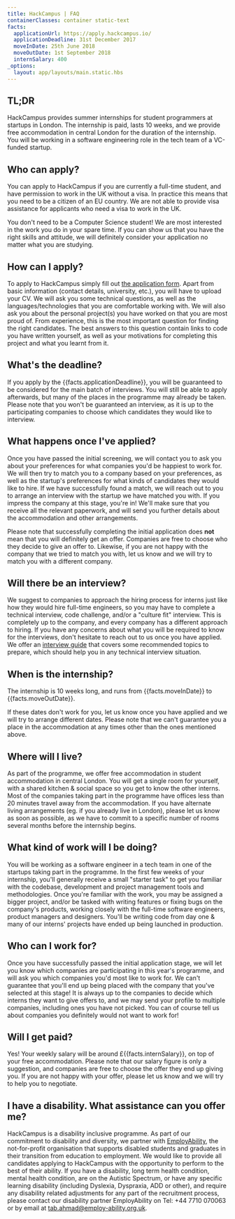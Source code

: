 ```yaml
---
title: HackCampus | FAQ
containerClasses: container static-text
facts:
  applicationUrl: https://apply.hackcampus.io/
  applicationDeadline: 31st December 2017
  moveInDate: 25th June 2018
  moveOutDate: 1st September 2018
  internSalary: 400
_options:
  layout: app/layouts/main.static.hbs
---
```


## TL;DR

HackCampus provides summer internships for student programmers at startups in London. The internship is paid, lasts 10 weeks, and we provide free accommodation in central London for the duration of the internship. You will be working in a software engineering role in the tech team of a VC-funded startup.

## Who can apply?

You can apply to HackCampus if you are currently a full-time student, and have permission to work in the UK without a visa. In practice this means that you need to be a citizen of an EU country. We are not able to provide visa assistance for applicants who need a visa to work in the UK.

You don't need to be a Computer Science student! We are most interested in the work you do in your spare time. If you can show us that you have the right skills and attitude, we will definitely consider your application no matter what you are studying.

## How can I apply?

To apply to HackCampus simply fill out [the application form]({{facts.applicationUrl}}). Apart from basic information (contact details, university, etc.), you will have to upload your CV. We will ask you some technical questions, as well as the languages/technologies that you are comfortable working with. We will also ask you about the personal project(s) you have worked on that you are most proud of. From experience, this is the most important question for finding the right candidates. The best answers to this question contain links to code you have written yourself, as well as your motivations for completing this project and what you learnt from it.

## What's the deadline?

If you apply by the {{facts.applicationDeadline}}, you will be guaranteed to be considered for the main batch of interviews. You will still be able to apply afterwards, but many of the places in the programme may already be taken. Please note that you won't be guaranteed an interview, as it is up to the participating companies to choose which candidates they would like to interview.

## What happens once I've applied?

Once you have passed the initial screening, we will contact you to ask you about your preferences for what companies you'd be happiest to work for. We will then try to match you to a company based on your preferences, as well as the startup's preferences for what kinds of candidates they would like to hire. If we have successfully found a match, we will reach out to you to arrange an interview with the startup we have matched you with. If you impress the company at this stage, you're in! We'll make sure that you receive all the relevant paperwork, and will send you further details about the accommodation and other arrangements.

Please note that successfully completing the initial application does **not** mean that you will definitely get an offer. Companies are free to choose who they decide to give an offer to. Likewise, if you are not happy with the company that we tried to match you with, let us know and we will try to match you with a different company.

## Will there be an interview?

We suggest to companies to approach the hiring process for interns just like how they would hire full-time engineers, so you may have to complete a technical interview, code challenge, and/or a "culture fit" interview. This is completely up to the company, and every company has a different approach to hiring. If you have any concerns about what you will be required to know for the interviews, don't hesitate to reach out to us once you have applied. We offer an [interview guide](http://hackcampus.io/interview-guide) that covers some recommended topics to prepare, which should help you in any technical interview situation.

## When is the internship?

The internship is 10 weeks long, and runs from {{facts.moveInDate}} to {{facts.moveOutDate}}.

If these dates don't work for you, let us know once you have applied and we will try to arrange different dates. Please note that we can't guarantee you a place in the accommodation at any times other than the ones mentioned above.

## Where will I live?

As part of the programme, we offer free accommodation in student accommodation in central London. You will get a single room for yourself, with a shared kitchen & social space so you get to know the other interns. Most of the companies taking part in the programme have offices less than 20 minutes travel away from the accommodation.
If you have alternate living arrangements (eg. if you already live in London), please let us know as soon as possible, as we have to commit to a specific number of rooms several months before the internship begins.

## What kind of work will I be doing?

You will be working as a software engineer in a tech team in one of the startups taking part in the programme. In the first few weeks of your internship, you'll generally receive a small "starter task" to get you familiar with the codebase, development and project management tools and methodologies. Once you're familiar with the work, you may be assigned a bigger project, and/or be tasked with writing features or fixing bugs on the company's products, working closely with the full-time software engineers, product managers and designers. You'll be writing code from day one & many of our interns' projects have ended up being launched in production.

## Who can I work for?

Once you have successfully passed the initial application stage, we will let you know which companies are participating in this year's programme, and will ask you which companies you'd most like to work for.
We can't guarantee that you'll end up being placed with the company that you've selected at this stage!
It is always up to the companies to decide which interns they want to give offers to, and we may send your profile to multiple companies, including ones you have not picked. You can of course tell us about companies you definitely would not want to work for!

## Will I get paid?

Yes! Your weekly salary will be around £{{facts.internSalary}}, on top of your free accommodation. Please note that our salary figure is only a suggestion, and companies are free to choose the offer they end up giving you. If you are not happy with your offer, please let us know and we will try to help you to negotiate.

## I have a disability. What assistance can you offer me?

HackCampus is a disability inclusive programme. As part of our commitment to disability and diversity, we partner with [EmployAbility](https://www.employ-ability.org.uk/), the not-for-profit organisation that supports disabled students and graduates in their transition from education to employment. We would like to provide all candidates applying to HackCampus with the opportunity to perform to the best of their ability. If you have a disability, long term health condition, mental health condition, are on the Autistic Spectrum, or have any specific learning disability (including Dyslexia, Dyspraxia, ADD or other), and require any disability related adjustments for any part of the recruitment process, please contact our disability partner EmployAbility on Tel: +44 7710 070063 or by email at tab.ahmad@employ-ability.org.uk.
